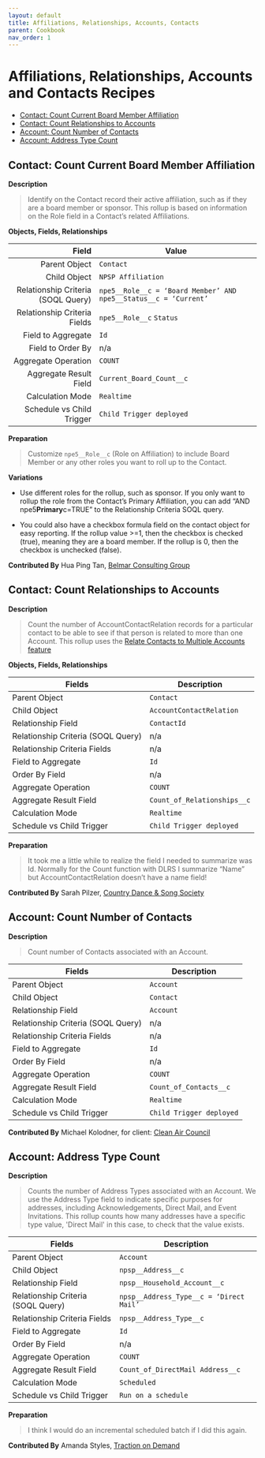 ```yaml
---
layout: default
title: Affiliations, Relationships, Accounts, Contacts
parent: Cookbook
nav_order: 1
---
```


# Affiliations, Relationships, Accounts and Contacts Recipes
* [Contact: Count Current Board Member Affiliation](#contact-count-current-board-member-affiliation)
* [Contact: Count Relationships to Accounts](#contact-count-relationships-to-accounts)
* [Account: Count Number of Contacts](#account-count-number-of-contacts)
* [Account: Address Type Count](#account-address-type-count)

## Contact: Count Current Board Member Affiliation

**Description**

> Identify on the Contact record their active affiliation, such as if they are a board member or sponsor. This rollup is based on information on the Role field in a Contact’s related Affiliations.

**Objects, Fields, Relationships**

|                              Field | Value                                                            |
| ---------------------------------: | ---------------------------------------------------------------- |
|                      Parent Object | `Contact`                                                        |
|                       Child Object | `NPSP Affiliation`                                               |
| Relationship Criteria (SOQL Query) | `npe5__Role__c = ‘Board Member’ AND npe5__Status__c = ‘Current’` |
|       Relationship Criteria Fields | `npe5__Role__c` `Status`                                         |
|                 Field to Aggregate | `Id`                                                             |
|                  Field to Order By | n/a                                                              |
|                Aggregate Operation | `COUNT`                                                          |
|             Aggregate Result Field | `Current_Board_Count__c`                                         |
|                   Calculation Mode | `Realtime`                                                       |
|          Schedule vs Child Trigger | `Child Trigger deployed`                                         |

**Preparation**

> Customize `npe5__Role__c` (Role on Affiliation) to include Board Member or any other roles you want to roll up to the Contact.

**Variations**

- Use different roles for the rollup, such as sponsor. If you only want to rollup the role from the Contact’s Primary Affiliation, you can add “AND npe5**Primary**c=TRUE” to the Relationship Criteria SOQL query.

- You could also have a checkbox formula field on the contact object for easy reporting. If the rollup value >=1, then the checkbox is checked (true), meaning they are a board member. If the rollup is 0, then the checkbox is unchecked (false).

**Contributed By** Hua Ping Tan, [Belmar Consulting Group](https://www.belmar.ca/)

## Contact: Count Relationships to Accounts

**Description**

> Count the number of AccountContactRelation records for a particular contact to be able to see if that person is related to more than one Account. This rollup uses the [Relate Contacts to Multiple Accounts feature](https://help.salesforce.com/s/articleView?id=sf.shared_contacts_overview.htm&type=5)

**Objects, Fields, Relationships**

| Fields                             | Description                 |
| ---------------------------------- | --------------------------- |
| Parent Object                      | `Contact`                   |
| Child Object                       | `AccountContactRelation`    |
| Relationship Field                 | `ContactId`                 |
| Relationship Criteria (SOQL Query) | n/a                         |
| Relationship Criteria Fields       | n/a                         |
| Field to Aggregate                 | `Id`                        |
| Order By Field                     | n/a                         |
| Aggregate Operation                | `COUNT`                     |
| Aggregate Result Field             | `Count_of_Relationships__c` |
| Calculation Mode                   | `Realtime`                  |
| Schedule vs Child Trigger          | `Child Trigger deployed`    |

**Preparation**

> It took me a little while to realize the field I needed to summarize was Id. Normally for the Count function with DLRS I summarize “Name” but AccountContactRelation doesn’t have a name field!

**Contributed By**
Sarah Pilzer, [Country Dance & Song Society](https://www.cdss.org/)

## Account: Count Number of Contacts

**Description**

> Count number of Contacts associated with an Account.

| Fields                             | Description              |
| ---------------------------------- | ------------------------ |
| Parent Object                      | `Account`                |
| Child Object                       | `Contact`                |
| Relationship Field                 | `Account`                |
| Relationship Criteria (SOQL Query) | n/a                      |
| Relationship Criteria Fields       | n/a                      |
| Field to Aggregate                 | `Id`                     |
| Order By Field                     | n/a                      |
| Aggregate Operation                | `COUNT`                  |
| Aggregate Result Field             | `Count_of_Contacts__c`   |
| Calculation Mode                   | `Realtime`               |
| Schedule vs Child Trigger          | `Child Trigger deployed` |

**Contributed By**
Michael Kolodner, for client: [Clean Air Council](https://cleanair.org/)

## Account: Address Type Count

**Description**

> Counts the number of Address Types associated with an Account. We use the Address Type field to indicate specific purposes for addresses, including Acknowledgements, Direct Mail, and Event Invitations. This rollup counts how many addresses have a specific type value, 'Direct Mail' in this case, to check that the value exists.

| Fields                             | Description                             |
| ---------------------------------- | --------------------------------------- |
| Parent Object                      | `Account`                               |
| Child Object                       | `npsp__Address__c`                      |
| Relationship Field                 | `npsp__Household_Account__c`            |
| Relationship Criteria (SOQL Query) | `npsp__Address_Type__c = ‘Direct Mail’` |
| Relationship Criteria Fields       | `npsp__Address_Type__c`                 |
| Field to Aggregate                 | `Id`                                    |
| Order By Field                     | n/a                                     |
| Aggregate Operation                | `COUNT`                                 |
| Aggregate Result Field             | `Count_of_DirectMail Address__c`        |
| Calculation Mode                   | `Scheduled`                             |
| Schedule vs Child Trigger          | `Run on a schedule`                     |

**Preparation**

> I think I would do an incremental scheduled batch if I did this again.

**Contributed By**
Amanda Styles, [Traction on Demand](https://www.tractionondemand.com/)
